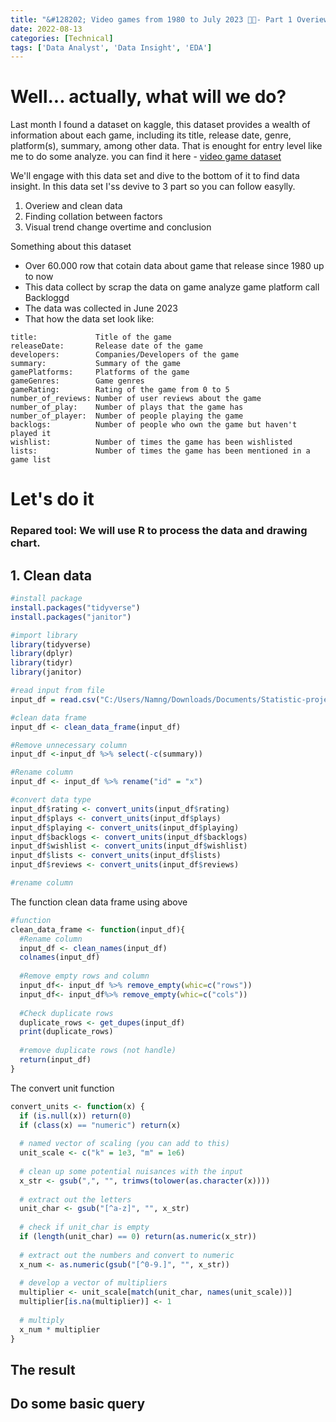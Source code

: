 ```yaml
---
title: "&#128202; Video games from 1980 to July 2023 👾👾- Part 1 Overiew and clean data"
date: 2022-08-13
categories: [Technical]
tags: ['Data Analyst', 'Data Insight', 'EDA']
---
```


# Well... actually, what will we do?
Last month I found a dataset on kaggle, this dataset provides a wealth of information about each game, including its title, release date, genre, platform(s), summary, among other data. That is enought for entry level like me to do some analyze. you can find it here -
<a href="https://www.kaggle.com/datasets/matheusfonsecachaves/popular-video-games">video game dataset</a>

We'll engage with this data set and dive to the bottom of it to find data insight. In this data set I'ss devive to 3 part so you can follow easylly.  
1. Overiew and clean data
2. Finding collation between factors
3. Visual trend change overtime and conclusion


Something about this dataset
- Over 60.000 row that cotain data about game that release since 1980 up to now
- This data collect by scrap the data on game analyze game platform call Backloggd
- The data was collected in June 2023
- That how the data set look like:
```
title:             Title of the game  
releaseDate:       Release date of the game  
developers:        Companies/Developers of the game  
summary:           Summary of the game  
gamePlatforms:     Platforms of the game  
gameGenres:        Game genres  
gameRating:        Rating of the game from 0 to 5  
number_of_reviews: Number of user reviews about the game  
number_of_play:    Number of plays that the game has  
number_of_player:  Number of people playing the game  
backlogs:          Number of people who own the game but haven't played it  
wishlist:          Number of times the game has been wishlisted  
lists:             Number of times the game has been mentioned in a game list
```

# Let's do it

### Repared tool: We will use R to process the data and drawing chart. 

## 1. Clean data
```R
#install package
install.packages("tidyverse")
install.packages("janitor")

#import library
library(tidyverse)
library(dplyr)
library(tidyr)
library(janitor)

#read input from file
input_df = read.csv("C:/Users/Namng/Downloads/Documents/Statistic-project/backloggd_games.csv")

#clean data frame
input_df <- clean_data_frame(input_df)

#Remove unnecessary column
input_df <-input_df %>% select(-c(summary))

#Rename column
input_df <- input_df %>% rename("id" = "x")

#convert data type
input_df$rating <- convert_units(input_df$rating)
input_df$plays <- convert_units(input_df$plays)
input_df$playing <- convert_units(input_df$playing)
input_df$backlogs <- convert_units(input_df$backlogs)
input_df$wishlist <- convert_units(input_df$wishlist)
input_df$lists <- convert_units(input_df$lists)
input_df$reviews <- convert_units(input_df$reviews)

#rename column
```
The function clean data frame using above
```R
#function
clean_data_frame <- function(input_df){
  #Rename column
  input_df <- clean_names(input_df)
  colnames(input_df)
  
  #Remove empty rows and column
  input_df<- input_df %>% remove_empty(whic=c("rows"))
  input_df<- input_df%>% remove_empty(whic=c("cols"))
  
  #Check duplicate rows
  duplicate_rows <- get_dupes(input_df)
  print(duplicate_rows)
  
  #remove duplicate rows (not handle)
  return(input_df)
}
```
The convert unit function
```R
convert_units <- function(x) {
  if (is.null(x)) return(0)
  if (class(x) == "numeric") return(x)
  
  # named vector of scaling (you can add to this)
  unit_scale <- c("k" = 1e3, "m" = 1e6)
  
  # clean up some potential nuisances with the input
  x_str <- gsub(",", "", trimws(tolower(as.character(x))))
  
  # extract out the letters
  unit_char <- gsub("[^a-z]", "", x_str)
  
  # check if unit_char is empty
  if (length(unit_char) == 0) return(as.numeric(x_str))
  
  # extract out the numbers and convert to numeric
  x_num <- as.numeric(gsub("[^0-9.]", "", x_str))
  
  # develop a vector of multipliers
  multiplier <- unit_scale[match(unit_char, names(unit_scale))]
  multiplier[is.na(multiplier)] <- 1
  
  # multiply
  x_num * multiplier
}
```
## The result

## Do some basic query


